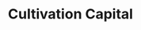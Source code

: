 ---
layout: firm_page
title: "Cultivation Capital"
id: "cultivationcapital.com"
permalink: "/cultivationcapitalcultivationcapital.com/"
website: "https://cultivationcapital.com"
offices: "St. Louis (United States), Greenville (United States), Philadelphia (United States), Chicago (United States)"
investment_stages: "Seed, Series A, Series B"
portfolio_companies: ""
portfolio_link: "https://portfoliojobs.cultivationcapital.com"
investment_markets: "Life Sciences & Health Tech, Software & IT, Agriculture & Food Tech, Geospatial Tech"
founded_year: "2012"
description: "Cultivation Capital is a venture capital firm focused on early-stage investing in companies with transformative ideas. They invest across various sectors, including life sciences, software, agriculture, and geospatial technology, providing capital and support to help companies navigate hyper-growth."
linkedin: "https://www.linkedin.com/company/cultivation-capital"
twitter: "https://twitter.com/CultivationCap"
instagram: ""
team_page: "https://cultivationcapital.com/team/"
investor_type: "Venture Capital"
crunchbase: "https://www.crunchbase.com/organization/cultivation-capital"
pitchbook: "https://pitchbook.com/profiles/investor/54603-91"

# SEO Optimization
meta_title: "Cultivation Capital - VC Firm - projectstartups.com"
meta_description: "Cultivation Capital, Cultivation Capital is a venture capital firm focused on early-stage investing in companies with transformative ideas. They invest across various sect..."
meta_keywords: "Cultivation Capital, Life Sciences & Health Tech, Software & IT, Agriculture & Food Tech, Geospatial Tech, VC firm, venture capital, startup investor, projectstartups.com"
canonical_url: "https://vc.projectstartups.com/cultivationcapitalcultivationcapital.com/"
---